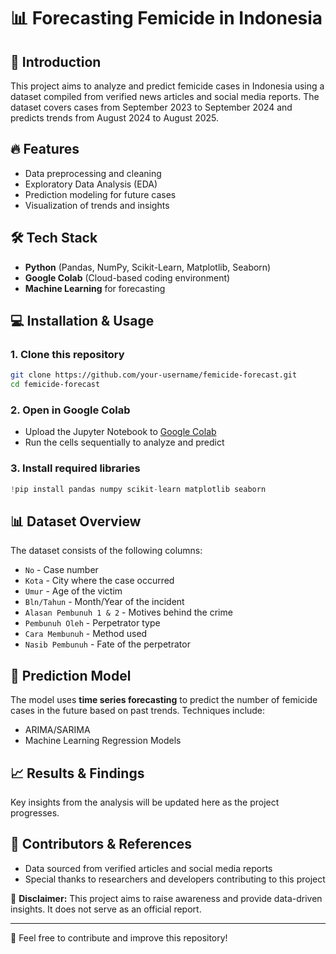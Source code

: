 # 📊 Forecasting Femicide in Indonesia

## 🚀 Introduction
This project aims to analyze and predict femicide cases in Indonesia using a dataset compiled from verified news articles and social media reports. The dataset covers cases from September 2023 to September 2024 and predicts trends from August 2024 to August 2025.

## 🔥 Features
- Data preprocessing and cleaning
- Exploratory Data Analysis (EDA)
- Prediction modeling for future cases
- Visualization of trends and insights

## 🛠️ Tech Stack
- **Python** (Pandas, NumPy, Scikit-Learn, Matplotlib, Seaborn)
- **Google Colab** (Cloud-based coding environment)
- **Machine Learning** for forecasting

## 💻 Installation & Usage
### 1. Clone this repository
```bash
git clone https://github.com/your-username/femicide-forecast.git
cd femicide-forecast
```

### 2. Open in Google Colab
- Upload the Jupyter Notebook to [Google Colab](https://colab.research.google.com/)
- Run the cells sequentially to analyze and predict

### 3. Install required libraries
```python
!pip install pandas numpy scikit-learn matplotlib seaborn
```

## 📊 Dataset Overview
The dataset consists of the following columns:
- `No` - Case number
- `Kota` - City where the case occurred
- `Umur` - Age of the victim
- `Bln/Tahun` - Month/Year of the incident
- `Alasan Pembunuh 1 & 2` - Motives behind the crime
- `Pembunuh Oleh` - Perpetrator type
- `Cara Membunuh` - Method used
- `Nasib Pembunuh` - Fate of the perpetrator

## 🔮 Prediction Model
The model uses **time series forecasting** to predict the number of femicide cases in the future based on past trends. Techniques include:
- ARIMA/SARIMA
- Machine Learning Regression Models

## 📈 Results & Findings
Key insights from the analysis will be updated here as the project progresses.

## 🤝 Contributors & References
- Data sourced from verified articles and social media reports
- Special thanks to researchers and developers contributing to this project

📌 **Disclaimer:** This project aims to raise awareness and provide data-driven insights. It does not serve as an official report.

---
🚀 Feel free to contribute and improve this repository!

